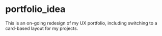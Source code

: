 # portfolio_idea
This is an on-going redesign of my UX portfolio, including switching to a card-based layout for my projects.

